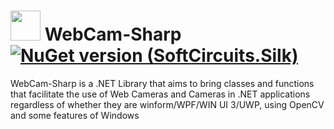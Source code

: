   # <img src="https://user-images.githubusercontent.com/66432268/234703045-604309b3-c20e-496d-bb65-e2ddb84a7a15.png" width="48" /> WebCam-Sharp [![NuGet version (SoftCircuits.Silk)](https://img.shields.io/nuget/v/PE-Sharp.svg?style=flat-square)](https://www.nuget.org/packages//WebCam-Sharp/)

WebCam-Sharp is a .NET Library that aims to bring classes and functions that facilitate the use of Web Cameras and Cameras in .NET applications regardless of whether they are winform/WPF/WIN UI 3/UWP, using OpenCV and some features of Windows
